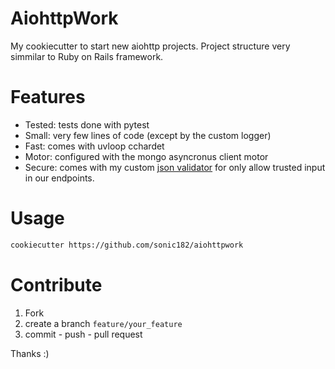 
# AiohttpWork

My cookiecutter to start new aiohttp projects. Project structure very simmilar to Ruby on Rails framework.

# Features

* Tested: tests done with pytest
* Small: very few lines of code (except by the custom logger)
* Fast: comes with uvloop cchardet
* Motor: configured with the mongo asyncronus client motor
* Secure: comes with my custom [json validator](https://github.com/sonic182/json_validator) for only allow trusted input in our endpoints.

# Usage

```bash
cookiecutter https://github.com/sonic182/aiohttpwork
```

# Contribute

1. Fork
2. create a branch `feature/your_feature`
3. commit - push - pull request

Thanks :)
